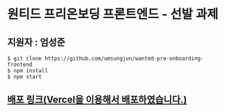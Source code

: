 # 원티드 프리온보딩 프론트엔드 - 선발 과제

## 지원자 : 엄성준

```
$ git clone https://github.com/umsungjun/wanted-pre-onboarding-frontend
$ npm install
$ npm start
```

## [배포 링크(Vercel을 이용해서 배포하였습니다.)]('https://wanted-pre-onboarding-frontend-six-bay.vercel.app/')
